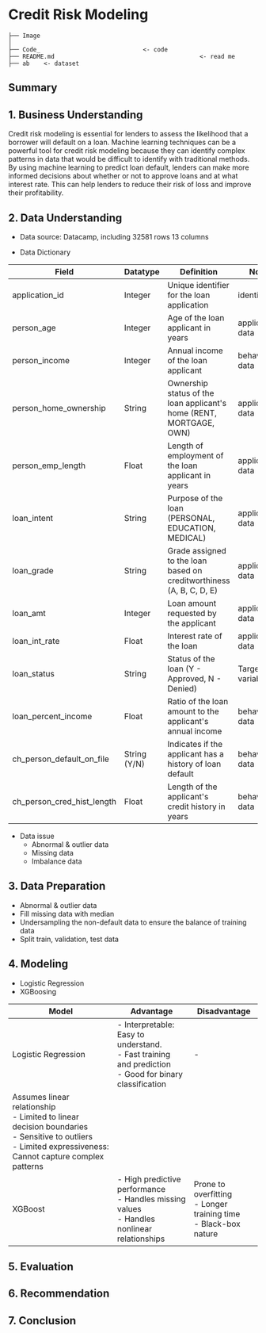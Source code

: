 # Credit Risk Modeling

```
├── Image                       
│
├── Code_                             <- code
├── README.md                                         <- read me
├── ab    <- dataset
```

## Summary

## 1. Business Understanding
Credit risk modeling is essential for lenders to assess the likelihood that a borrower will default on a loan. Machine learning techniques can be a powerful tool for credit risk modeling because they can identify complex patterns in data that would be difficult to identify with traditional methods. By using machine learning to predict loan default, lenders can make more informed decisions about whether or not to approve loans and at what interest rate. This can help lenders to reduce their risk of loss and improve their profitability.

## 2. Data Understanding
- Data source: Datacamp, including 32581 rows 13 columns
  
- Data Dictionary
  
| Field                    | Datatype   | Definition                                                          | Note                       |
|--------------------------|------------|---------------------------------------------------------------------|----------------------------|
| application_id           | Integer    | Unique identifier for the loan application                          | identifier                 |
| person_age               | Integer    | Age of the loan applicant in years                                  | application data           |
| person_income            | Integer    | Annual income of the loan applicant                                 | behavior data              |
| person_home_ownership    | String     | Ownership status of the loan applicant's home (RENT, MORTGAGE, OWN) | application data           |
| person_emp_length        | Float      | Length of employment of the loan applicant in years                 | application data           |
| loan_intent              | String     | Purpose of the loan (PERSONAL, EDUCATION, MEDICAL)                  | application data           |
| loan_grade               | String     | Grade assigned to the loan based on creditworthiness (A, B, C, D, E)| application data           |
| loan_amt                 | Integer    | Loan amount requested by the applicant                              | application data           |
| loan_int_rate            | Float      | Interest rate of the loan                                           | application data           |
| loan_status              | String     | Status of the loan (Y - Approved, N - Denied)                       | Target variable            |
| loan_percent_income      | Float      | Ratio of the loan amount to the applicant's annual income           | behavior data              |
| ch_person_default_on_file | String (Y/N) | Indicates if the applicant has a history of loan default         | behavior data              |
| ch_person_cred_hist_length| Float      | Length of the applicant's credit history in years                  | behavior data              |
  
- Data issue
  - Abnormal & outlier data
  - Missing data
  - Imbalance data 
## 3. Data Preparation
- Abnormal & outlier data
- Fill missing data with median
- Undersampling the non-default data to ensure the balance of training data
- Split train, validation, test data

## 4. Modeling
- Logistic Regression
- XGBoosing

| Model            | Advantage        | Disadvantage    |
|------------------|-----------------------------|-------------------------------------------------------|
| Logistic Regression | - Interpretable: Easy to understand. <br> - Fast training and prediction <br> - Good for binary classification| - 
 Assumes linear relationship <br> - Limited to linear decision boundaries <br> - Sensitive to outliers <br> - Limited expressiveness: Cannot capture complex patterns |
| XGBoost             | - High predictive performance <br> - Handles missing values <br> - Handles nonlinear relationships| Prone to overfitting <br>- Longer training time <br>- Black-box nature|      
 
## 5. Evaluation

## 6. Recommendation

## 7. Conclusion
